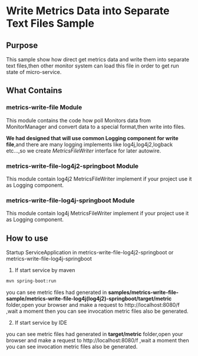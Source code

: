 # Write Metrics Data into Separate Text Files Sample
## Purpose
This sample show how direct get metrics data and write them into separate text files,then other monitor system can load this file in order to get run state of micro-service.

## What Contains
### metrics-write-file Module
This module contains the code how poll Monitors data from MonitorManager and convert data to a special format,then write into files.

**We had designed that will use common Logging component for write file**,and there are many logging implements like log4j,log4j2,logback etc...,so we create *MetricsFileWriter* interface for later autowire.

### metrics-write-file-log4j2-springboot Module
This module contain log4j2 MetricsFileWriter implement if your project use it as Logging component.

### metrics-write-file-log4j-springboot Module
This module contain log4j MetricsFileWriter implement if your project use it as Logging component.

## How to use
Startup ServiceApplication in  metrics-write-file-log4j2-springboot or metrics-write-file-log4j-springboot

1. If start service by maven
```bash
mvn spring-boot:run
```
you can see metric files had generated in **samples/metrics-write-file-sample/metrics-write-file-log4j(log4j2)-springboot/target/metric** folder,open your browser and make a request to http://localhost:8080/f ,wait a moment then you can see invocation metric files also be generated.

2. If start service by IDE   

you can see metric files had generated in **target/metric** folder,open your browser and make a request to http://localhost:8080/f ,wait a moment then you can see invocation metric files also be generated.
